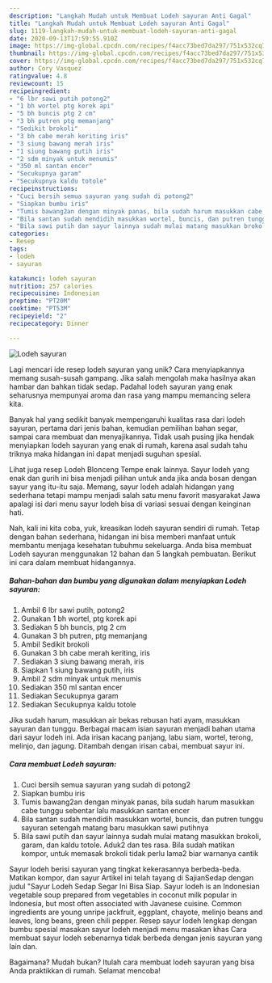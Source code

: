 ```yaml
---
description: "Langkah Mudah untuk Membuat Lodeh sayuran Anti Gagal"
title: "Langkah Mudah untuk Membuat Lodeh sayuran Anti Gagal"
slug: 1119-langkah-mudah-untuk-membuat-lodeh-sayuran-anti-gagal
date: 2020-09-13T17:59:55.910Z
image: https://img-global.cpcdn.com/recipes/f4acc73bed7da297/751x532cq70/lodeh-sayuran-foto-resep-utama.jpg
thumbnail: https://img-global.cpcdn.com/recipes/f4acc73bed7da297/751x532cq70/lodeh-sayuran-foto-resep-utama.jpg
cover: https://img-global.cpcdn.com/recipes/f4acc73bed7da297/751x532cq70/lodeh-sayuran-foto-resep-utama.jpg
author: Cory Vasquez
ratingvalue: 4.8
reviewcount: 15
recipeingredient:
- "6 lbr sawi putih potong2"
- "1 bh wortel ptg korek api"
- "5 bh buncis ptg 2 cm"
- "3 bh putren ptg memanjang"
- "Sedikit brokoli"
- "3 bh cabe merah keriting iris"
- "3 siung bawang merah iris"
- "1 siung bawang putih iris"
- "2 sdm minyak untuk menumis"
- "350 ml santan encer"
- "Secukupnya garam"
- "Secukupnya kaldu totole"
recipeinstructions:
- "Cuci bersih semua sayuran yang sudah di potong2"
- "Siapkan bumbu iris"
- "Tumis bawang2an dengan minyak panas, bila sudah harum masukkan cabe tunggu sebentar lalu masukkan santan encer"
- "Bila santan sudah mendidih masukkan wortel, buncis, dan putren tunggu sayuran setengah matang baru masukkan sawi putihnya"
- "Bila sawi putih dan sayur lainnya sudah mulai matang masukkan brokoli, garam, dan kaldu totole. Aduk2 dan tes rasa. Bila sudah matikan kompor, untuk memasak brokoli tidak perlu lama2 biar warnanya cantik"
categories:
- Resep
tags:
- lodeh
- sayuran

katakunci: lodeh sayuran 
nutrition: 257 calories
recipecuisine: Indonesian
preptime: "PT20M"
cooktime: "PT53M"
recipeyield: "2"
recipecategory: Dinner

---
```



![Lodeh sayuran](https://img-global.cpcdn.com/recipes/f4acc73bed7da297/751x532cq70/lodeh-sayuran-foto-resep-utama.jpg)

Lagi mencari ide resep lodeh sayuran yang unik? Cara menyiapkannya memang susah-susah gampang. Jika salah mengolah maka hasilnya akan hambar dan bahkan tidak sedap. Padahal lodeh sayuran yang enak seharusnya mempunyai aroma dan rasa yang mampu memancing selera kita.

Banyak hal yang sedikit banyak mempengaruhi kualitas rasa dari lodeh sayuran, pertama dari jenis bahan, kemudian pemilihan bahan segar, sampai cara membuat dan menyajikannya. Tidak usah pusing jika hendak menyiapkan lodeh sayuran yang enak di rumah, karena asal sudah tahu triknya maka hidangan ini dapat menjadi suguhan spesial.

Lihat juga resep Lodeh Blonceng Tempe enak lainnya. Sayur lodeh yang enak dan gurih ini bisa menjadi pilihan untuk anda jika anda bosan dengan sayur yang itu-itu saja. Memang, sayur lodeh adalah hidangan yang sederhana tetapi mampu menjadi salah satu menu favorit masyarakat Jawa apalagi isi dari menu sayur lodeh bisa di variasi sesuai dengan keinginan hati.


Nah, kali ini kita coba, yuk, kreasikan lodeh sayuran sendiri di rumah. Tetap dengan bahan sederhana, hidangan ini bisa memberi manfaat untuk membantu menjaga kesehatan tubuhmu sekeluarga. Anda bisa membuat Lodeh sayuran menggunakan 12 bahan dan 5 langkah pembuatan. Berikut ini cara dalam membuat hidangannya.

<!--inarticleads1-->

##### Bahan-bahan dan bumbu yang digunakan dalam menyiapkan Lodeh sayuran:

1. Ambil 6 lbr sawi putih, potong2
1. Gunakan 1 bh wortel, ptg korek api
1. Sediakan 5 bh buncis, ptg 2 cm
1. Gunakan 3 bh putren, ptg memanjang
1. Ambil Sedikit brokoli
1. Gunakan 3 bh cabe merah keriting, iris
1. Sediakan 3 siung bawang merah, iris
1. Siapkan 1 siung bawang putih, iris
1. Ambil 2 sdm minyak untuk menumis
1. Sediakan 350 ml santan encer
1. Sediakan Secukupnya garam
1. Sediakan Secukupnya kaldu totole


Jika sudah harum, masukkan air bekas rebusan hati ayam, masukkan sayuran dan tunggu. Berbagai macam isian sayuran menjadi bahan utama dari sayur lodeh ini. Ada irisan kacang panjang, labu siam, wortel, terong, melinjo, dan jagung. Ditambah dengan irisan cabai, membuat sayur ini. 

<!--inarticleads2-->

##### Cara membuat Lodeh sayuran:

1. Cuci bersih semua sayuran yang sudah di potong2
1. Siapkan bumbu iris
1. Tumis bawang2an dengan minyak panas, bila sudah harum masukkan cabe tunggu sebentar lalu masukkan santan encer
1. Bila santan sudah mendidih masukkan wortel, buncis, dan putren tunggu sayuran setengah matang baru masukkan sawi putihnya
1. Bila sawi putih dan sayur lainnya sudah mulai matang masukkan brokoli, garam, dan kaldu totole. Aduk2 dan tes rasa. Bila sudah matikan kompor, untuk memasak brokoli tidak perlu lama2 biar warnanya cantik


Sayur lodeh berisi sayuran yang tingkat kekerasannya berbeda-beda. Matikan kompor, dan sayur Artikel ini telah tayang di SajianSedap dengan judul &#34;Sayur Lodeh Sedap Segar Ini Bisa Siap. Sayur lodeh is an Indonesian vegetable soup prepared from vegetables in coconut milk popular in Indonesia, but most often associated with Javanese cuisine. Common ingredients are young unripe jackfruit, eggplant, chayote, melinjo beans and leaves, long beans, green chili pepper. Resep sayur lodeh lengkap dengan bumbu spesial masakan sayur lodeh menjadi menu masakan khas Cara membuat sayur lodeh sebenarnya tidak berbeda dengan jenis sayuran yang lain dan. 

Bagaimana? Mudah bukan? Itulah cara membuat lodeh sayuran yang bisa Anda praktikkan di rumah. Selamat mencoba!

